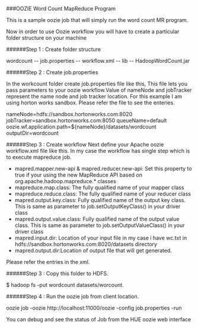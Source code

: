 ###OOZIE Word Count MapReduce Program

This is a sample oozie job that will simply run the word count MR program. 

Now in order to use Oozie workflow you will have to create a particular folder structure on your machine

######Step 1 : Create folder structure  

wordcount
   -- job.properties
   -- workflow.xml
   -- lib
         -- HadoopWordCount.jar  

######Step 2 : Create job.properties

In the workcount folder create job.properties file like this, This file lets you pass parameters to your oozie workflow.Value of nameNode and jobTracker represent the name node and job tracker location. For this example I am using horton works sandbox. Please refer the file to see the enteries.

nameNode=hdfs://sandbox.hortonworks.com:8020
jobTracker=sandbox.hortonworks.com:8050
queueName=default
oozie.wf.application.path=${nameNode}/datasets/wordcount
outputDir=wordcount

######Step 3 : Create workflow
Next define your Apache oozie workflow.xml file like this. In my case the workflow has single step which is to execute mapreduce job.

* mapred.mapper.new-api & mapred.reducer.new-api: Set this property to true if your using the new MapReduce API based on org.apache.hadoop.mapreduce.* classes
* mapreduce.map.class: The fully qualified name of your mapper class
* mapreduce.reduce.class: The fully qualified name of your reducer class
* mapred.output.key.class: Fully qualified name of the output key class. This is same as parameter to job.setOutputKeyClass() in your driver class
* mapred.output.value.class: Fully qualified name of the output value class. This is same as parameter to job.setOutputValueClass() in your driver class
* mapred.input.dir: Location of your input file in my case i have wc.txt in hdfs://sandbox.hortonworks.com:8020/datasets directory
* mapred.output.dir:Location of output file that will get generated. 

Please refer the entries in the xml.

######Step 3 : Copy this folder to HDFS.

$ hadoop fs -put wordcount datasets/worcount.

######Step 4 : Run the oozie job from client location.

oozie job -oozie http://localhost:11000/oozie -config job.properties -run

You can debug and see the status of Job from the HUE oozie web interface
















